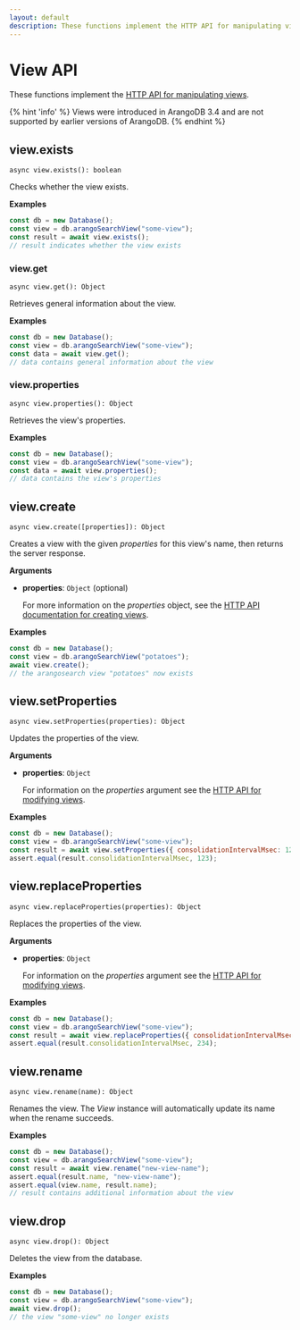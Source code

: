 ```yaml
---
layout: default
description: These functions implement the HTTP API for manipulating views
---
```


# View API

These functions implement the
[HTTP API for manipulating views](../http/views.html).

{% hint 'info' %}
Views were introduced in ArangoDB 3.4 and are not supported by earlier versions
of ArangoDB.
{% endhint %}

## view.exists

`async view.exists(): boolean`

Checks whether the view exists.

**Examples**

```js
const db = new Database();
const view = db.arangoSearchView("some-view");
const result = await view.exists();
// result indicates whether the view exists
```

### view.get

`async view.get(): Object`

Retrieves general information about the view.

**Examples**

```js
const db = new Database();
const view = db.arangoSearchView("some-view");
const data = await view.get();
// data contains general information about the view
```

### view.properties

`async view.properties(): Object`

Retrieves the view's properties.

**Examples**

```js
const db = new Database();
const view = db.arangoSearchView("some-view");
const data = await view.properties();
// data contains the view's properties
```

## view.create

`async view.create([properties]): Object`

Creates a view with the given _properties_ for this view's name,
then returns the server response.

**Arguments**

- **properties**: `Object` (optional)

  For more information on the _properties_ object, see the
  [HTTP API documentation for creating views](../http/views-arango-search.html).

**Examples**

```js
const db = new Database();
const view = db.arangoSearchView("potatoes");
await view.create();
// the arangosearch view "potatoes" now exists
```

## view.setProperties

`async view.setProperties(properties): Object`

Updates the properties of the view.

**Arguments**

- **properties**: `Object`

  For information on the _properties_ argument see the
  [HTTP API for modifying views](../http/views-arango-search.html).

**Examples**

```js
const db = new Database();
const view = db.arangoSearchView("some-view");
const result = await view.setProperties({ consolidationIntervalMsec: 123 });
assert.equal(result.consolidationIntervalMsec, 123);
```

## view.replaceProperties

`async view.replaceProperties(properties): Object`

Replaces the properties of the view.

**Arguments**

- **properties**: `Object`

  For information on the _properties_ argument see the
  [HTTP API for modifying views](../http/views-arango-search.html).

**Examples**

```js
const db = new Database();
const view = db.arangoSearchView("some-view");
const result = await view.replaceProperties({ consolidationIntervalMsec: 234 });
assert.equal(result.consolidationIntervalMsec, 234);
```

## view.rename

`async view.rename(name): Object`

Renames the view. The _View_ instance will automatically update its
name when the rename succeeds.

**Examples**

```js
const db = new Database();
const view = db.arangoSearchView("some-view");
const result = await view.rename("new-view-name");
assert.equal(result.name, "new-view-name");
assert.equal(view.name, result.name);
// result contains additional information about the view
```

## view.drop

`async view.drop(): Object`

Deletes the view from the database.

**Examples**

```js
const db = new Database();
const view = db.arangoSearchView("some-view");
await view.drop();
// the view "some-view" no longer exists
```
